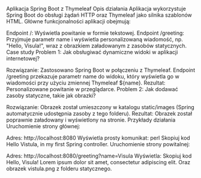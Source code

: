 Aplikacja Spring Boot z Thymeleaf
Opis działania
Aplikacja wykorzystuje Spring Boot do obsługi żądań HTTP oraz Thymeleaf jako silnika szablonów HTML. Główne funkcjonalności aplikacji obejmują:

Endpoint /: Wyświetla powitanie w formie tekstowej.
Endpoint /greeting: Przyjmuje parametr name i wyświetla personalizowaną wiadomość, np. "Hello, Visula!", wraz z obrazkiem załadowanym z zasobów statycznych.
Case study
Problem 1: Jak obsługiwać dynamiczne widoki w aplikacji internetowej?

Rozwiązanie: Zastosowano Spring Boot w połączeniu z Thymeleaf. Endpoint /greeting przekazuje parametr name do widoku, który wyświetla go w wiadomości przy użyciu zmiennej Thymeleaf ${name}.
Rezultat: Personalizowane powitanie w przeglądarce.
Problem 2: Jak dodawać zasoby statyczne, takie jak obrazki?

Rozwiązanie: Obrazek został umieszczony w katalogu static/images (Spring automatycznie udostępnia zasoby z tego folderu).
Rezultat: Obrazek został poprawnie załadowany i wyświetlony na stronie.
Przykłady działania
Uruchomienie strony głównej:

Adres: http://localhost:8080
Wyświetla prosty komunikat:
perl
Skopiuj kod
Hello Vistula, in my first Spring controller.
Uruchomienie strony powitalnej:

Adres: http://localhost:8080/greeting?name=Visula
Wyświetla:
Skopiuj kod
Hello, Visula!
Lorem ipsum dolor sit amet, consectetur adipiscing elit.
Oraz obrazek vistula.png z folderu statycznego.
